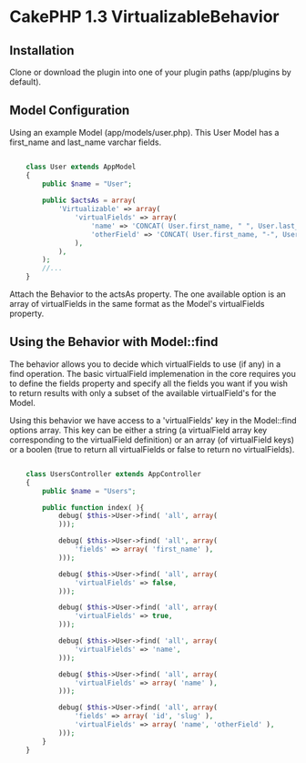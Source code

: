 CakePHP 1.3 VirtualizableBehavior
=

Installation
-

Clone or download the plugin into one of your plugin paths (app/plugins by default).

Model Configuration
-
Using an example Model (app/models/user.php). This User Model has a first_name and last_name varchar fields.

```php

    class User extends AppModel
    {
        public $name = "User";
    
        public $actsAs = array(
            'Virtualizable' => array(
                'virtualFields' => array(
                    'name' => 'CONCAT( User.first_name, " ", User.last_name )',
                    'otherField' => 'CONCAT( User.first_name, "-", User.id )',
                ),
            ),
        );
        //...
    }
```

Attach the Behavior to the actsAs property. The one available option is an array of virtualFields in the same format as the Model's virtualFields property.

Using the Behavior with Model::find
-

The behavior allows you to decide which virtualFields to use (if any) in a find operation. The basic virtualField implemenation in the core requires you to define the fields property and specify all the fields you want if you wish to return results with only a subset of the available virtualField's for the Model.

Using this behavior we have access to a 'virtualFields' key in the Model::find options array. This key can be either a string (a virtualField array key corresponding to the virtualField definition) or an array (of virtualField keys) or a boolen (true to return all virtualFields or false to return no virtualFields).

```php

    class UsersController extends AppController
    {
        public $name = "Users";

        public function index( ){
            debug( $this->User->find( 'all', array(
            )));

            debug( $this->User->find( 'all', array(
                'fields' => array( 'first_name' ),
            )));

            debug( $this->User->find( 'all', array(
                'virtualFields' => false,
            )));

            debug( $this->User->find( 'all', array(
                'virtualFields' => true,
            )));

            debug( $this->User->find( 'all', array(
                'virtualFields' => 'name',
            )));

            debug( $this->User->find( 'all', array(
                'virtualFields' => array( 'name' ),
            )));

            debug( $this->User->find( 'all', array(
                'fields' => array( 'id', 'slug' ),
                'virtualFields' => array( 'name', 'otherField' ),
            )));            
        }
    }
```